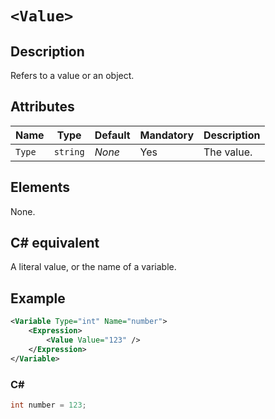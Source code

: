 # `<Value>`

## Description

Refers to a value or an object.

## Attributes

| Name | Type | Default | Mandatory | Description |
|---|---|---|---|---|
| `Type` | `string` | *None* | Yes | The value. |

## Elements

None.

## C# equivalent

A literal value, or the name of a variable.

## Example

```xml
<Variable Type="int" Name="number">
    <Expression>
        <Value Value="123" />
    </Expression>
</Variable>
```

### C#

```csharp
int number = 123;
```
